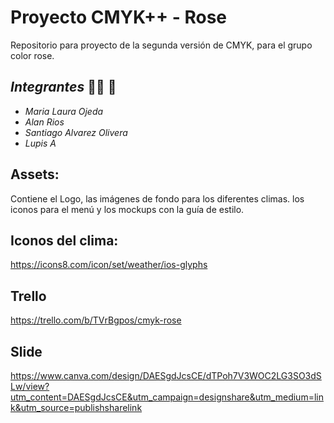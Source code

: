 <!-- @format -->

# Proyecto CMYK++ - Rose

Repositorio para proyecto de la segunda versión de CMYK, para el grupo color rose.

## **_Integrantes_** :student: 🌹

-   _Maria Laura Ojeda_
-   _Alan Rios_
-   _Santiago Alvarez Olivera_
-   _Lupis A_

## Assets:

Contiene el Logo, las imágenes de fondo para los diferentes climas. los iconos para el menú y los mockups con la guía de estilo.

## Iconos del clima:

https://icons8.com/icon/set/weather/ios-glyphs

## Trello

https://trello.com/b/TVrBgpos/cmyk-rose

## Slide

https://www.canva.com/design/DAESgdJcsCE/dTPoh7V3WOC2LG3SO3dSLw/view?utm_content=DAESgdJcsCE&utm_campaign=designshare&utm_medium=link&utm_source=publishsharelink
